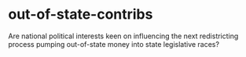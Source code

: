 # out-of-state-contribs
Are national political interests keen on influencing the next redistricting process pumping out-of-state money into state legislative races?
